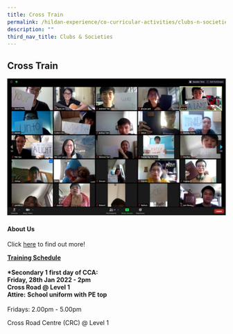 ```yaml
---
title: Cross Train
permalink: /hildan-experience/co-curricular-activities/clubs-n-societies/cross-train/
description: ""
third_nav_title: Clubs & Societies
---
```

Cross Train
-----------

![](/images/CCA/Cross%20Train.jpg)


#### About Us

Click [here](https://sthildassec-moe-edu-sg-admin.cwp.sg/qql/slot/u168/CCA%202021/Clubs%20&%20Societies/Cross%20Train/E-poster%20for%20Sec%201%20recruitment%20crosstrain.pdf) to find out more!

**<u>Training Schedule</u>**<br><br>
**\*Secondary 1 first day of CCA:**  
**Friday, 28th Jan 2022 - 2pm  
Cross Road @ Level 1**<br>
**Attire:** **School uniform with PE top**<br><br>
Fridays: 2.00pm - 5.00pm  
  

Cross Road Centre (CRC) @ Level 1